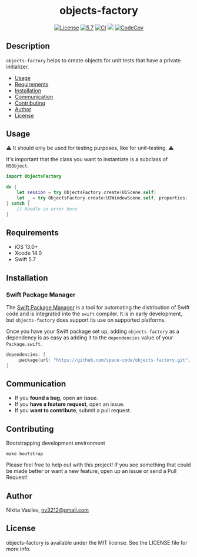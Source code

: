 <h1 align="center" style="margin-top: 0px;">objects-factory</h1>

<p align="center">
<a href="https://github.com/space-code/objects-factory/blob/main/LICENSE"><img alt="License" src="https://img.shields.io/github/license/space-code/objects-factory?style=flat"></a> 
<a href="https://developer.apple.com/swift"><img alt="5.7" src="https://img.shields.io/badge/language-Swift5.7-orange.svg"/></a>
<a href="https://github.com/space-code/objects-factory"><img alt="CI" src="https://github.com/space-code/objects-factory/actions/workflows/ci.yml/badge.svg?branch=main"></a>
<a href="https://github.com/apple/swift-package-manager" alt="objects-factory on Swift Package Manager" title="objects-factory on Swift Package Manager"><img src="https://img.shields.io/badge/Swift%20Package%20Manager-compatible-brightgreen.svg" /></a>
<a href="https://codecov.io/gh/space-code/objects-factory"><img alt="CodeCov" src="https://codecov.io/gh/space-code/objects-factory/graph/badge.svg?token=NSI8N7Q9JB"></a>
</p>

## Description
`objects-factory` helps to create objects for unit tests that have a private initializer.

- [Usage](#usage)
- [Requirements](#requirements)
- [Installation](#installation)
- [Communication](#communication)
- [Contributing](#contributing)
- [Author](#author)
- [License](#license)

## Usage

⚠️ It should only be used for testing purposes, like for unit-testing. ⚠️

It's important that the class you want to instantiate is a subclass of `NSObject`.

```swift
import ObjectsFactory

do {
    let session = try ObjectsFactory.create(UIScene.self)
    let _ = try ObjectsFactory.create(UIWindowScene.self, properties: ["session": session])
} catch {
    // Handle an error here
}
```

## Requirements
- iOS 13.0+
- Xcode 14.0
- Swift 5.7

## Installation
### Swift Package Manager

The [Swift Package Manager](https://swift.org/package-manager/) is a tool for automating the distribution of Swift code and is integrated into the `swift` compiler. It is in early development, but `objects-factory` does support its use on supported platforms.

Once you have your Swift package set up, adding `objects-factory` as a dependency is as easy as adding it to the `dependencies` value of your `Package.swift`.

```swift
dependencies: [
    .package(url: "https://github.com/space-code/objects-factory.git", .upToNextMajor(from: "1.0.0"))
]
```

## Communication
- If you **found a bug**, open an issue.
- If you **have a feature request**, open an issue.
- If you **want to contribute**, submit a pull request.

## Contributing
Bootstrapping development environment

```
make bootstrap
```

Please feel free to help out with this project! If you see something that could be made better or want a new feature, open up an issue or send a Pull Request!

## Author
Nikita Vasilev, nv3212@gmail.com

## License
objects-factory is available under the MIT license. See the LICENSE file for more info.
